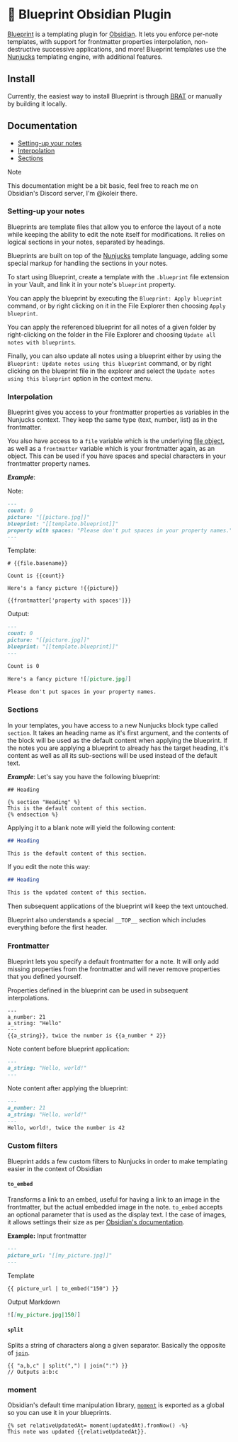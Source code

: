 # 📘 Blueprint Obsidian Plugin

[Blueprint][blueprint] is a templating plugin for [Obsidian][obsidian].
It lets you enforce per-note templates, with support for frontmatter properties interpolation, non-destructive successive applications, and more!
Blueprint templates use the [Nunjucks][nunjucks] templating engine, with additional features.

## Install

Currently, the easiest way to install Blueprint is through [BRAT][brat] or manually by building it locally.

## Documentation

- [Setting-up your notes](#setting-up-your-notes)
- [Interpolation](#interpolation)
- [Sections](#sections)

> [!NOTE]
> This documentation might be a bit basic, feel free to reach me on Obsidian's Discord server, I'm @koleir there.

### Setting-up your notes

Blueprints are template files that allow you to enforce the layout of a note while keeping the ability to edit the note itself for modifications.
It relies on logical sections in your notes, separated by headings.

Blueprints are built on top of the [Nunjucks][nunjucks] template language, adding some special markup for handling the sections in your notes.

To start using Blueprint, create a template with the `.blueprint` file extension in your Vault, and link it in your note's `blueprint` property.

You can apply the blueprint by executing the `Blueprint: Apply blueprint` command, or by right clicking on it in the File Explorer then choosing `Apply blueprint`.

You can apply the referenced blueprint for all notes of a given folder by right-clicking on the folder in the File Explorer and choosing `Update all notes with blueprints`.

Finally, you can also update all notes using a blueprint either by using the `Blueprint: Update notes using this blueprint` command, or by right clicking on the blueprint file in the explorer and select the `Update notes using this blueprint` option in the context menu.

### Interpolation

Blueprint gives you access to your frontmatter properties as variables in the Nunjucks context. 
They keep the same type (text, number, list) as in the frontmatter.

You also have access to a `file` variable which is the underlying [file object](https://docs.obsidian.md/Reference/TypeScript+API/TFile), as well as a `frontmatter` variable which is your frontmatter again, as an object. This can be used if you have spaces and special characters in your frontmatter property names.

**_Example_**:

Note:


```markdown
---
count: 0
picture: "[[picture.jpg]]"
blueprint: "[[template.blueprint]]"
property with spaces: "Please don't put spaces in your property names."
---
```

Template:

```jinja
# {{file.basename}}

Count is {{count}}

Here's a fancy picture !{{picture}}

{{frontmatter['property with spaces']}}

```

Output:

```markdown
---
count: 0
picture: "[[picture.jpg]]"
blueprint: "[[template.blueprint]]"
---

Count is 0

Here's a fancy picture ![[picture.jpg]]

Please don't put spaces in your property names.
```

### Sections

In your templates, you have access to a new Nunjucks block type called `section`. 
It takes an heading name as it's first argument, and the contents of the block will be used as the default content when applying the blueprint.
If the notes you are applying a blueprint to already has the target heading, it's content as well as all its sub-sections will be used instead of the default text.

**_Example_**: Let's say you have the following blueprint:

```jinja2
## Heading

{% section "Heading" %}
This is the default content of this section.
{% endsection %}
```

Applying it to a blank note will yield the following content:

```markdown
## Heading

This is the default content of this section.
```

If you edit the note this way:

```markdown
## Heading

This is the updated content of this section.
```

Then subsequent applications of the blueprint will keep the text untouched.

Blueprint also understands a special `__TOP__` section which includes everything before the first header.

### Frontmatter

Blueprint lets you specify a default frontmatter for a note. 
It will only add missing properties from the frontmatter and will never remove properties that you defined yourself.

Properties defined in the blueprint can be used in subsequent interpolations.

```jinja
---
a_number: 21
a_string: "Hello"
---
{{a_string}}, twice the number is {{a_number * 2}}
```

Note content before blueprint application:

```markdown
---
a_string: "Hello, world!"
---
```

Note content after applying the blueprint:

```markdown
---
a_number: 21
a_string: "Hello, world!"
---
Hello, world!, twice the number is 42
```

### Custom filters

Blueprint adds a few custom filters to Nunjucks in order to make templating easier in the context of Obsidian

#### `to_embed`

Transforms a link to an embed, useful for having a link to an image in the frontmatter, but the actual embedded image in the note.
`to_embed` accepts an optional parameter that is used as the display text.
I the case of images, it allows settings their size as per [Obsidian's documentation](https://help.obsidian.md/embeds#Embed+an+image+in+a+note).

**Example:** Input frontmatter

```markdown
---
picture_url: "[[my_picture.jpg]]"
---
```

Template

```jinja
{{ picture_url | to_embed("150") }}
```

Output Markdown

```markdown
![[my_picture.jpg|150]]
```

#### `split`

Splits a string of characters along a given separator.
Basically the opposite of [`join`](https://mozilla.github.io/nunjucks/templating.html#join).

```jinja
{{ "a,b,c" | split(",") | join(":") }}
// Outputs a:b:c
```

### moment

Obsidian's default time manipulation library, [`moment`][moment] is exported as a global so you can use it in your blueprints.

```jinja
{% set relativeUpdatedAt= moment(updatedAt).fromNow() -%}
This note was updated {{relativeUpdatedAt}}.
```

[blueprint]: https://github.com/madx/blueprint-obsidian-plugin
[obsidian]: https://obsidian.md/
[nunjucks]: https://mozilla.github.io/nunjucks/
[brat]: https://github.com/TfTHacker/obsidian42-brat
[moment]: https://momentjs.com
